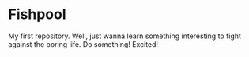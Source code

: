 # Fishpool
My first repository.
Well, just wanna learn something interesting to fight against the boring life.
Do something!
Excited!
